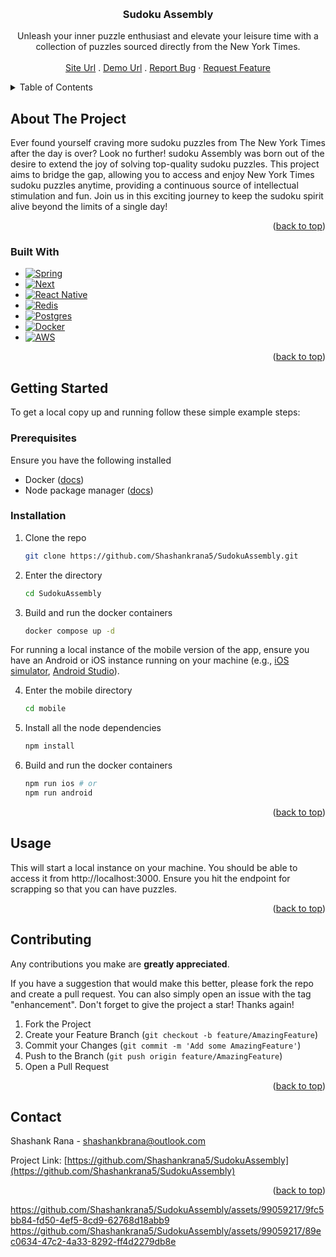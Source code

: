 <a name="readme-top"></a>

<br />
<div align="center">
<h3 align="center">Sudoku Assembly</h3>

  <p align="center">
    Unleash your inner puzzle enthusiast and elevate your leisure time with a collection of puzzles sourced directly from the New York Times.
    <br />
    <br />
    <a href="https://sudokuassembly.com">Site Url</a>
    .
    <a href="https://sudokuassembly.com/demo">Demo Url</a>
.
    <a href="https://github.com/Shashankrana5/SudokuAssembly/issues">Report Bug</a>
    ·
    <a href="https://github.com/Shashankrana5/SudokuAssembly/issues">Request Feature</a>
  </p>
</div>



<!-- TABLE OF CONTENTS -->
<details>
  <summary>Table of Contents</summary>
  <ol>
    <li>
      <a href="#about-the-project">About The Project</a>
      <ul>
        <li><a href="#built-with">Built With</a></li>
      </ul>
    </li>
    <li>
      <a href="#getting-started">Getting Started</a>
      <ul>
        <li><a href="#prerequisites">Prerequisites</a></li>
        <li><a href="#installation">Installation</a></li>
      </ul>
    </li>
    <li><a href="#usage">Usage</a></li>
    <li><a href="#contributing">Contributing</a></li>
    <li><a href="#contact">Contact</a></li>
  </ol>
</details>

<!-- ABOUT THE PROJECT -->
## About The Project

Ever found yourself craving more sudoku puzzles from The New York Times after the day is over? Look no further! sudoku Assembly was born out of the desire to extend the joy of solving top-quality sudoku puzzles. This project aims to bridge the gap, allowing you to access and enjoy New York Times sudoku puzzles anytime, providing a continuous source of intellectual stimulation and fun. Join us in this exciting journey to keep the sudoku spirit alive beyond the limits of a single day!

<p align="right">(<a href="#readme-top">back to top</a>)</p>



### Built With
* [![Spring][Spring-shield]][Spring-url]
* [![Next][Next.js]][Next-url]
* [![React Native][React-native-shield]][Next-url]
* [![Redis][Redis-shield]][Next-url]
* [![Postgres][Postgres-shield]][Next-url]
* [![Docker][Docker-shield]][Docker-docs]
* [![AWS][AWS-shield]][AWS-docs]



<p align="right">(<a href="#readme-top">back to top</a>)</p>



<!-- GETTING STARTED -->
## Getting Started


To get a local copy up and running follow these simple example steps:

### Prerequisites

Ensure you have the following installed
* Docker ([docs](https://docs.docker.com/engine/install/))
* Node package manager ([docs](https://docs.npmjs.com/downloading-and-installing-node-js-and-npm))

### Installation

1. Clone the repo

   ```sh
   git clone https://github.com/Shashankrana5/SudokuAssembly.git
   ```

2. Enter the directory

   ```sh
   cd SudokuAssembly
   ```

3. Build and run the docker containers

   ```sh
   docker compose up -d
   ```

For running a local instance of the mobile version of the app, ensure you have an Android or iOS instance running on your machine (e.g., [iOS simulator](https://docs.expo.dev/workflow/ios-simulator/), [Android Studio](https://developer.android.com/docs)).

4. Enter the mobile directory

   ```sh
   cd mobile
   ```

5. Install all the node dependencies

   ```sh
   npm install
   ```

6. Build and run the docker containers

   ```sh
   npm run ios # or
   npm run android
   ```

<p align="right">(<a href="#readme-top">back to top</a>)</p>



<!-- USAGE EXAMPLES -->
## Usage

This will start a local instance on your machine. You should be able to access it from http://localhost:3000. Ensure you hit the endpoint for scrapping so that you can have puzzles.

<p align="right">(<a href="#readme-top">back to top</a>)</p>


<!-- CONTRIBUTING -->
## Contributing

Any contributions you make are **greatly appreciated**.

If you have a suggestion that would make this better, please fork the repo and create a pull request. You can also simply open an issue with the tag "enhancement".
Don't forget to give the project a star! Thanks again!

1. Fork the Project
2. Create your Feature Branch (`git checkout -b feature/AmazingFeature`)
3. Commit your Changes (`git commit -m 'Add some AmazingFeature'`)
4. Push to the Branch (`git push origin feature/AmazingFeature`)
5. Open a Pull Request

<p align="right">(<a href="#readme-top">back to top</a>)</p>



<!-- CONTACT -->
## Contact

Shashank Rana - shashankbrana@outlook.com

Project Link: [https://github.com/Shashankrana5/SudokuAssembly](https://github.com/Shashankrana5/SudokuAssembly)

<p align="right">(<a href="#readme-top">back to top</a>)</p>


https://github.com/Shashankrana5/SudokuAssembly/assets/99059217/9fc5bb84-fd50-4ef5-8cd9-62768d18abb9
<br/>
https://github.com/Shashankrana5/SudokuAssembly/assets/99059217/89ec0634-47c2-4a33-8292-ff4d2279db8e




<!-- MARKDOWN LINKS & IMAGES -->
[contributors-shield]: https://img.shields.io/github/contributors/github_username/repo_name.svg?style=for-the-badge
[contributors-url]: https://github.com/github_username/repo_name/graphs/contributors
[forks-shield]: https://img.shields.io/github/forks/github_username/repo_name.svg?style=for-the-badge
[forks-url]: https://github.com/github_username/repo_name/network/members
[stars-shield]: https://img.shields.io/github/stars/github_username/repo_name.svg?style=for-the-badge
[stars-url]: https://github.com/github_username/repo_name/stargazers
[issues-shield]: https://img.shields.io/github/issues/github_username/repo_name.svg?style=for-the-badge
[issues-url]: https://github.com/github_username/repo_name/issues
[license-shield]: https://img.shields.io/github/license/github_username/repo_name.svg?style=for-the-badge
[license-url]: https://github.com/github_username/repo_name/blob/master/LICENSE.txt
[linkedin-shield]: https://img.shields.io/badge/-LinkedIn-black.svg?style=for-the-badge&logo=linkedin&colorB=555
[linkedin-url]: https://linkedin.com/in/linkedin_username
[product-screenshot]: images/screenshot.png
[Next.js]: https://img.shields.io/badge/next.js-000000?style=for-the-badge&logo=nextdotjs&logoColor=white
[Next-url]: https://nextjs.org/
[React.js]: https://img.shields.io/badge/React-20232A?style=for-the-badge&logo=react&logoColor=61DAFB
[React-url]: https://reactjs.org/
[Spring-Shield]:https://img.shields.io/badge/Spring-6DB33F?style=for-the-badge&logo=spring&logoColor=white
[Spring-url]: https://spring.io/
[React-native-shield]: https://img.shields.io/badge/React_Native-20232A?style=for-the-badge&logo=react&logoColor=61DAFB
[Postgres-shield]:https://img.shields.io/badge/PostgreSQL-316192?style=for-the-badge&logo=postgresql&logoColor=white
[Redis-shield]: https://img.shields.io/badge/redis-%23DD0031.svg?&style=for-the-badge&logo=redis&logoColor=white
[React-native-docs]:https://reactnative.dev/docs/getting-started
[Redis-docs]:https://redis.io/docs/
[Postgres-docs]: https://www.postgresql.org/docs/
[AWS-shield]:https://img.shields.io/badge/Amazon_AWS-FF9900?style=for-the-badge&logo=amazonaws&logoColor=white
[AWS-docs]:https://docs.aws.amazon.com/
[Docker-shield]:https://img.shields.io/badge/Docker-2CA5E0?style=for-the-badge&logo=docker&logoColor=white
[Docker-docs]:https://docs.docker.com/
